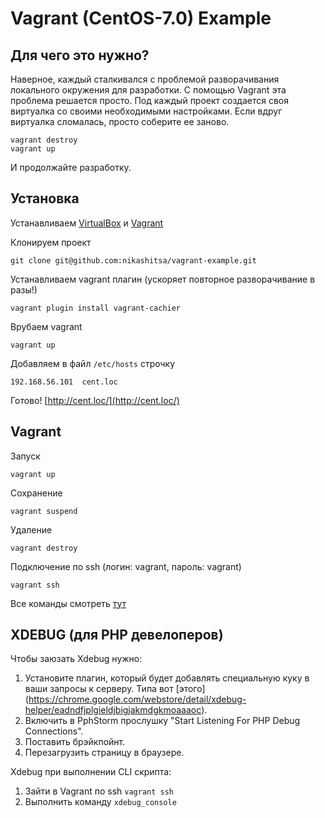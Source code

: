 Vagrant (CentOS-7.0) Example
==========================================================

Для чего это нужно?
-------------------
Наверное, каждый сталкивался с проблемой разворачивания локального окружения для разработки.
С помощью Vagrant эта проблема решается просто. Под каждый проект создается своя виртуалка со своими необходимыми настройками. Если вдруг виртуалка сломалась, просто соберите ее заново.

```
vagrant destroy
vagrant up
```
И продолжайте разработку.

Установка
-------------------

Устанавливаем [VirtualBox](https://www.virtualbox.org/wiki/Downloads) и [Vagrant](http://www.vagrantup.com/downloads)

Клонируем проект

```
git clone git@github.com:nikashitsa/vagrant-example.git
```

Устанавливаем vagrant плагин (ускоряет повторное разворачивание в разы!)

```
vagrant plugin install vagrant-cachier
```

Врубаем vagrant

```
vagrant up
```

Добавляем в файл `/etc/hosts` строчку

```
192.168.56.101	cent.loc
```

Готово! [http://cent.loc/](http://cent.loc/)

Vagrant
-------------------

Запуск

```
vagrant up
```

Сохранение

```
vagrant suspend
```

Удаление

```
vagrant destroy
```

Подключение по ssh (логин: vagrant, пароль: vagrant)

```
vagrant ssh
```

Все команды смотреть [тут](https://docs.vagrantup.com/v2/cli/index.html)

XDEBUG (для PHP девелоперов)
-------------------

Чтобы заюзать Xdebug нужно:

1. Установите плагин, который будет добавлять специальную куку в ваши запросы к серверу. Типа вот [этого] (https://chrome.google.com/webstore/detail/xdebug-helper/eadndfjplgieldjbigjakmdgkmoaaaoc). 
2. Включить в PphStorm прослушку "Start Listening For PHP Debug Connections".
3. Поставить брэйкпойнт.
4. Перезагрузить страницу в браузере.

Xdebug при выполнении CLI скрипта:

1. Зайти в Vagrant по ssh `vagrant ssh`
2. Выполнить команду `xdebug_console`
